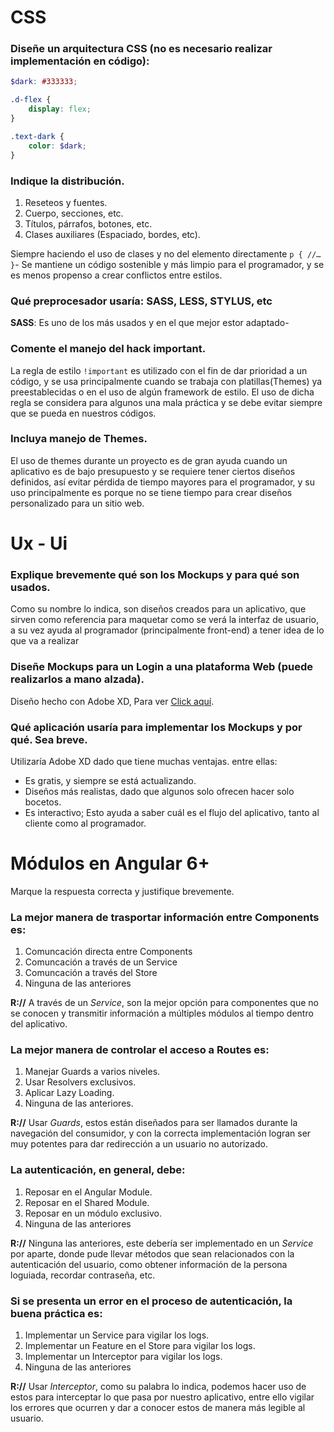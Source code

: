# CSS

### Diseñe un arquitectura CSS (no es necesario realizar implementación en código):

```scss
$dark: #333333;

.d-flex {
    display: flex;
}

.text-dark {
    color: $dark;   
}
```
### Indique la distribución.

1. Reseteos y fuentes.
2. Cuerpo, secciones, etc.
3. Títulos, párrafos, botones, etc.
3. Clases auxiliares (Espaciado, bordes, etc).

Siempre haciendo el uso de clases y no del elemento directamente `p { //… }`-
Se mantiene un código sostenible y más limpio para el programador, y se es menos propenso a crear conflictos entre estilos.

### Qué preprocesador usaría: SASS, LESS, STYLUS, etc

**SASS**: Es uno de los más usados y en el que mejor estor adaptado-

### Comente el manejo del hack important.

La regla de estilo `!important` es utilizado con el fin de dar prioridad a un código, y se usa principalmente cuando se trabaja con platillas(Themes) ya preestablecidas o en el uso de algún framework de estilo. El uso de dicha regla se considera para algunos una mala práctica y se debe evitar siempre que se pueda en nuestros códigos.

### Incluya manejo de Themes.

El uso de themes durante un proyecto es de gran ayuda cuando un aplicativo es de bajo presupuesto y se requiere tener ciertos diseños definidos, así evitar pérdida de tiempo mayores para el programador, y su uso principalmente es porque no se tiene tiempo para crear diseños personalizado para un sitio web.

# Ux - Ui

### Explique brevemente qué son los Mockups y para qué son usados.

Como su nombre lo indica, son diseños creados para un aplicativo, que sirven como referencia para maquetar como se verá la interfaz de usuario, a su vez ayuda al programador (principalmente front-end) a tener idea de lo que va a realizar


### Diseñe Mockups para un Login a una plataforma Web (puede realizarlos a mano alzada).

Diseño hecho con Adobe XD, Para ver [Click aquí](https://xd.adobe.com/view/627111d5-502b-49bc-ae90-a0040c5ec662-3722/grid).

### Qué aplicación usaría para implementar los Mockups y por qué. Sea breve.

Utilizaría Adobe XD dado que tiene muchas ventajas. entre ellas:

- Es gratis, y siempre se está actualizando.
- Diseños más realistas, dado que algunos solo ofrecen hacer solo bocetos.
- Es interactivo; Esto ayuda a saber cuál es el flujo del aplicativo, tanto al cliente como al programador.

# Módulos en Angular 6+
Marque la respuesta correcta y justifique brevemente.

### La mejor manera de trasportar información entre Components es:

1. Comuncación directa entre Components
2. Comuncación a través de un Service
3. Comuncación a través del Store
4. Ninguna de las anteriores

**R://** A través de un *Service*, son la mejor opción para componentes que no se conocen y transmitir información a múltiples módulos al tiempo dentro del aplicativo.

### La mejor manera de controlar el acceso a Routes es:

1. Manejar Guards a varios niveles.
2. Usar Resolvers exclusivos.
3. Aplicar Lazy Loading.
4. Ninguna de las anteriores.

**R://** Usar *Guards*, estos están diseñados para ser llamados durante la navegación del consumidor, y con la correcta implementación logran ser muy potentes para dar redirección a un usuario no autorizado.

### La autenticación, en general, debe:

1. Reposar en el Angular Module.
2. Reposar en el Shared Module.
3. Reposar en un módulo exclusivo.
4. Ninguna de las anteriores

**R://** Ninguna las anteriores, este debería ser implementado en un *Service* por aparte, donde pude llevar métodos que sean relacionados con la autenticación del usuario, como obtener información de la persona loguiada, recordar contraseña, etc.

### Si se presenta un error en el proceso de autenticación, la buena práctica es:

1. Implementar un Service para vigilar los logs.
2. Implementar un Feature en el Store para vigilar los logs.
3. Implementar un Interceptor para vigilar los logs.
4. Ninguna de las anteriores

**R://** Usar *Interceptor*, como su palabra lo indica, podemos hacer uso de estos para interceptar lo que pasa por nuestro aplicativo, entre ello vigilar los errores que ocurren y dar a conocer estos de manera más legible al usuario.
